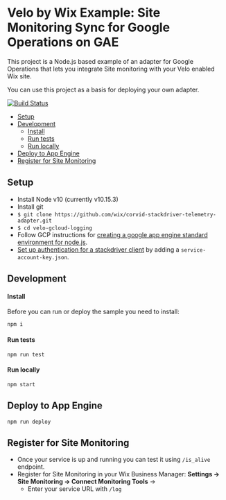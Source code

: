# Velo by Wix Example: Site Monitoring Sync for Google Operations on GAE

This project is a Node.js based example of an adapter for Google Operations that lets you integrate Site monitoring with your Velo enabled Wix site.

You can use this project as a basis for deploying your own adapter. 

[![Build Status](https://travis-ci.org/wix/corvid-stackdriver-telemetry-adapter.svg?branch=master)](https://travis-ci.org/wix/corvid-stackdriver-telemetry-adapter)

  - [Setup](#setup)
  - [Development](#development)
    - [Install](#install)
    - [Run tests](#run-tests)
    - [Run locally](#run-locally)
  - [Deploy to App Engine](#deploy-to-app-engine)
  - [Register for Site Monitoring](#register-for-site-monitoring)



## Setup

- Install Node v10 (currently v10.15.3)
- Install git
- `$ git clone https://github.com/wix/corvid-stackdriver-telemetry-adapter.git`
- `$ cd velo-gcloud-logging`
- Follow GCP instructions for [creating a google app engine standard environment for node.js](https://cloud.google.com/appengine/docs/standard/nodejs/quickstart).
- [Set up authentication for a stackdriver client](https://cloud.google.com/logging/docs/reference/libraries) by adding a `service-account-key.json`.
 


## Development

#### Install

Before you can run or deploy the sample you need to install:

    npm i

#### Run tests

    npm run test
    
#### Run locally
    
    npm start

## Deploy to App Engine

    npm run deploy

## Register for Site Monitoring
- Once your service is up and running you can test it using `/is_alive` endpoint.
- Register for Site Monitoring in your Wix Business Manager: **Settings -> Site Monitoring -> Connect Monitoring Tools** -> 
  - Enter your service URL with `/log`
